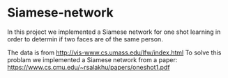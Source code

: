 # Siamese-network
In this project we implemented a Siamese network for one shot learning in order to determin if two faces are of the same person. 

The data is from http://vis-www.cs.umass.edu/lfw/index.html
To solve this problam we implemented a Siamese network from a paper: https://www.cs.cmu.edu/~rsalakhu/papers/oneshot1.pdf
